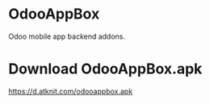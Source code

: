# OdooAppBox
Odoo mobile app backend addons.

# Download OdooAppBox.apk
https://d.atknit.com/odooappbox.apk